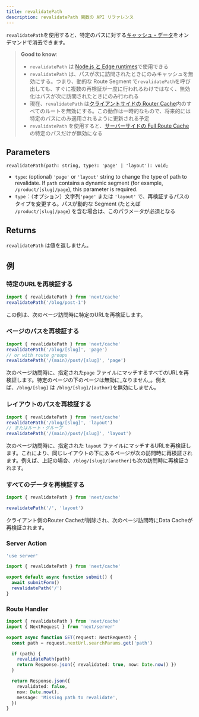 ```yaml
---
title: revalidatePath
description: revalidatePath 関数の API リファレンス
---
```


`revalidatePath`を使用すると、特定のパスに対する[キャッシュ・データ](/docs/app-router/building-your-application/caching)をオンデマンドで消去できます。

> **Good to know**:
>
> - `revalidatePath` は [Node.js と Edge runtimes](/docs/app-router/building-your-application/rendering/edge-and-nodejs-runtimes)で使用できる
> - `revalidatePath` は、パスが次に訪問されたときにのみキャッシュを無効にする。つまり、動的な Route Segment で`revalidatePath`を呼び出しても、すぐに複数の再検証が一度に行われるわけではなく、無効化はパスが次に訪問されたときにのみ行われる
> - 現在、`revalidatePath` は[クライアントサイドの Router Cache](/docs/app-router/building-your-application/caching#router-cache)内のすべてのルートを無効にする。この動作は一時的なもので、将来的には特定のパスにのみ適用されるように更新される予定
> - `revalidatePath` を使用すると、[サーバーサイドの Full Route Cache](/docs/app-router/building-your-application/caching#full-route-cache)の特定のパスだけが無効になる

## Parameters

```tsx
revalidatePath(path: string, type?: 'page' | 'layout'): void;
```

- `type`: (optional) `'page'` or `'layout'` string to change the type of path to revalidate. If `path` contains a dynamic segment (for example, `/product/[slug]/page`), this parameter is required.
- `type`：（オプション）文字列`'page'` または `'layout'` で、再検証するパスのタイプを変更する。パスが動的な Segment (たとえば `/product/[slug]/page`) を含む場合は、このパラメータが必須となる

## Returns

`revalidatePath` は値を返しません。

## 例

### 特定のURLを再検証する

```ts
import { revalidatePath } from 'next/cache'
revalidatePath('/blog/post-1')
```

この例は、次のページ訪問時に特定のURLを再検証します。

### ページのパスを再検証する

```ts
import { revalidatePath } from 'next/cache'
revalidatePath('/blog/[slug]', 'page')
// or with route groups
revalidatePath('/(main)/post/[slug]', 'page')
```

次のページ訪問時に、指定された`page` ファイルにマッチするすべてのURLを再検証します。特定のページの下のページは無効に_なりません_。例えば、`/blog/[slug]` は `/blog/[slug]/[author]`を無効にしません。

### レイアウトのパスを再検証する

```ts
import { revalidatePath } from 'next/cache'
revalidatePath('/blog/[slug]', 'layout')
// またはルート・グループ
revalidatePath('/(main)/post/[slug]', 'layout')
```

次のページ訪問時に、指定された `layout` ファイルにマッチするURLを再検証します。これにより、同じレイアウトの下にあるページが次の訪問時に再検証されます。例えば、上記の場合、`/blog/[slug]/[another]`も次の訪問時に再検証されます。

### すべてのデータを再検証する

```ts
import { revalidatePath } from 'next/cache'

revalidatePath('/', 'layout')
```

クライアント側のRouter Cacheが削除され、次のページ訪問時にData Cacheが再検証されます。

### Server Action

```ts title="app/actions.ts"
'use server'

import { revalidatePath } from 'next/cache'

export default async function submit() {
  await submitForm()
  revalidatePath('/')
}
```

### Route Handler

```ts title="app/api/revalidate/route.ts"
import { revalidatePath } from 'next/cache'
import { NextRequest } from 'next/server'

export async function GET(request: NextRequest) {
  const path = request.nextUrl.searchParams.get('path')

  if (path) {
    revalidatePath(path)
    return Response.json({ revalidated: true, now: Date.now() })
  }

  return Response.json({
    revalidated: false,
    now: Date.now(),
    message: 'Missing path to revalidate',
  })
}
```